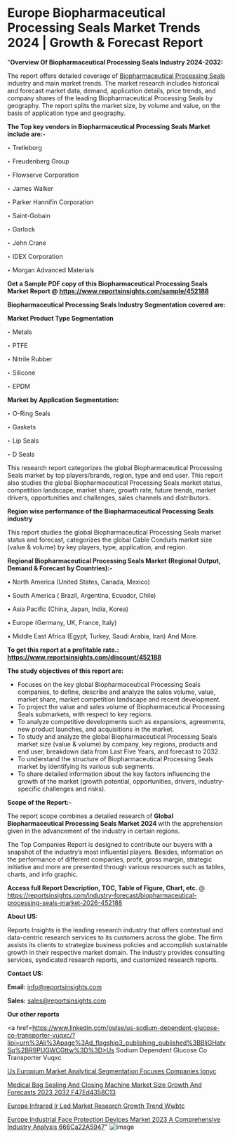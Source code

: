 # Europe Biopharmaceutical Processing Seals Market Trends 2024 | Growth & Forecast Report

"<strong>Overview Of Biopharmaceutical Processing Seals Industry 2024-2032:</strong>

The report offers detailed coverage of <a href=https://www.reportsinsights.com/sample/452188>Biopharmaceutical Processing Seals</a> industry and main market trends. The market research includes historical and forecast market data, demand, application details, price trends, and company shares of the leading Biopharmaceutical Processing Seals by geography. The report splits the market size, by volume and value, on the basis of application type and geography.

<strong>The Top key vendors in Biopharmaceutical Processing Seals Market include are:- </strong>

‣ Trelleborg

‣ Freudenberg Group

‣ Flowserve Corporation

‣ James Walker

‣ Parker Hannifin Corporation

‣ Saint-Gobain

‣ Garlock

‣ John Crane

‣ IDEX Corporation

‣ Morgan Advanced Materials

<strong>Get a Sample PDF copy of this Biopharmaceutical Processing Seals Market Report </strong><strong>@ <a href=https://www.reportsinsights.com/sample/452188 style=color:#0000ff;>https://www.reportsinsights.com/sample/452188</a> </strong>

<strong>Biopharmaceutical Processing Seals Industry Segmentation covered are:</strong>

<strong>Market Product Type Segmentation</strong>

‣ Metals

‣ PTFE

‣ Nitrile Rubber

‣ Silicone

‣ EPDM

<strong>Market by Application Segmentation:</strong>

‣ O-Ring Seals

‣ Gaskets

‣ Lip Seals

‣ D Seals

This research report categorizes the global Biopharmaceutical Processing Seals market by top players/brands, region, type and end user. This report also studies the global Biopharmaceutical Processing Seals market status, competition landscape, market share, growth rate, future trends, market drivers, opportunities and challenges, sales channels and distributors.

<strong>Region wise performance of the Biopharmaceutical Processing Seals industry</strong><strong> </strong>

This report studies the global Biopharmaceutical Processing Seals market status and forecast, categorizes the global Cable Conduits market size (value &amp; volume) by key players, type, application, and region. 

<strong>Regional Biopharmaceutical Processing Seals Market (Regional Output, Demand &amp; Forecast by Countries):-</strong>

• North America (United States, Canada, Mexico)

• South America ( Brazil, Argentina, Ecuador, Chile)

• Asia Pacific (China, Japan, India, Korea)

• Europe (Germany, UK, France, Italy)

• Middle East Africa (Egypt, Turkey, Saudi Arabia, Iran) And More.

<strong>To get this report at a profitable rate.: <a href=https://www.reportsinsights.com/discount/452188 style=color:#0000ff;>https://www.reportsinsights.com/discount/452188</a></strong>

<strong>The study objectives of this report are:</strong>
<ul>
  <li>Focuses on the key global Biopharmaceutical Processing Seals companies, to define, describe and analyze the sales volume, value, market share, market competition landscape and recent development.</li>
  <li>To project the value and sales volume of Biopharmaceutical Processing Seals submarkets, with respect to key regions.</li>
  <li>To analyze competitive developments such as expansions, agreements, new product launches, and acquisitions in the market.</li>
  <li>To study and analyze the global Biopharmaceutical Processing Seals market size (value &amp; volume) by company, key regions, products and end user, breakdown data from Last Five Years, and forecast to 2032.</li>
  <li>To understand the structure of Biopharmaceutical Processing Seals market by identifying its various sub segments.</li>
  <li>To share detailed information about the key factors influencing the growth of the market (growth potential, opportunities, drivers, industry-specific challenges and risks).</li>
</ul>
<strong>Scope of the Report:-</strong><strong> </strong>

The report scope combines a detailed research of <strong>Global Biopharmaceutical Processing Seals Market 2024 </strong>with the apprehension given in the advancement of the industry in certain regions.

The Top Companies Report is designed to contribute our buyers with a snapshot of the industry’s most influential players. Besides, information on the performance of different companies, profit, gross margin, strategic initiative and more are presented through various resources such as tables, charts, and info graphic.

<strong>Access full Report Description, TOC, Table of Figure, Chart, etc. </strong>@   <a href=https://reportsinsights.com/industry-forecast/biopharmaceutical-processing-seals-market-2026-452188 style=color:#0000ff;>https://reportsinsights.com/industry-forecast/biopharmaceutical-processing-seals-market-2026-452188</a>

<strong>About US:</strong>

Reports Insights is the leading research industry that offers contextual and data-centric research services to its customers across the globe. The firm assists its clients to strategize business policies and accomplish sustainable growth in their respective market domain. The industry provides consulting services, syndicated research reports, and customized research reports.

<strong>Contact US:</strong>

<p class=""""><b>Email:</b> <a href=mailto:info@reportsinsights.com>info@reportsinsights.com</a></p>
<p class=""""><b>Sales:</b> <a href=mailto:sales@reportsinsights.com>sales@reportsinsights.com</a></p>

<strong>Our other reports</strong>

<a href=https://www.linkedin.com/pulse/us-sodium-dependent-glucose-co-transporter-vuqxc/?lipi=urn%3Ali%3Apage%3Ad_flagship3_publishing_published%3BBliGHatvSq%2BR9PUGWCGttw%3D%3D>Us Sodium Dependent Glucose Co Transporter Vuqxc</a>

<a href=https://www.linkedin.com/pulse/us-europium-market-analytical-segmentation-focuses-companies-ipnyc/>Us Europium Market Analytical Segmentation Focuses Companies Ipnyc</a>

<a href=https://medium.com/@jagruti.reportsinsights/medical-bag-sealing-and-closing-machine-market-size-growth-and-forecasts-2023-2032-f47ed4358c13>Medical Bag Sealing And Closing Machine Market Size Growth And Forecasts 2023 2032 F47Ed4358C13</a>

<a href=https://www.linkedin.com/pulse/europe-infrared-ir-led-market-research-growth-trend-wwbtc/>Europe Infrared Ir Led Market Research Growth Trend Wwbtc</a>

<a href=https://medium.com/@singhaakesh50/europe-industrial-face-protection-devices-market-2023-a-comprehensive-industry-analysis-666ca22a5947>Europe Industrial Face Protection Devices Market 2023 A Comprehensive Industry Analysis 666Ca22A5947</a>"
![image](https://github.com/aakesh123242/RIMarket/assets/158431203/39649026-0b8f-45ff-b4ea-092772411ba4)
